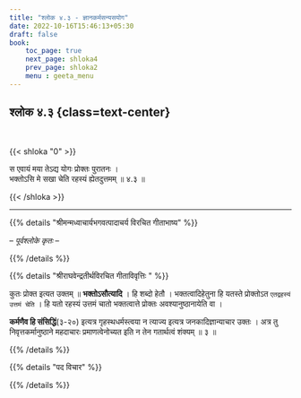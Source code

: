 ```yaml
---
title: "श्लोक ४.३ - ज्ञानकर्मसन्यसयोग"
date: 2022-10-16T15:46:13+05:30
draft: false
book:
    toc_page: true
    next_page: shloka4
    prev_page: shloka2
    menu : geeta_menu
---
```




## श्लोक ४.३ {class=text-center}

<br/>

{{< shloka  "0"  >}}

स एवायं मया तेऽद्य योगः प्रोक्तः पुरातनः ।  
भक्तोऽसि मे सखा चेति रहस्यं ह्येतदुत्तमम्  ॥ ४.३ ॥

{{< /shloka >}}

---


{{% details "श्रीमन्मध्वाचार्यभगवत्पादाचर्य विरचित  गीताभाष्य" %}}

– *पूर्वश्लोके कृतः* –

{{% /details %}}



{{% details "श्रीराघवेन्द्रतीर्थविरचित गीताविवृत्तिः " %}}

कुतः प्रोक्त इत्यत उक्तम्‌ ॥ **भक्तोऽसौत्यादि** । 
हि शब्दो हेतौ । भक्तत्वादिहेतुना हि यतस्ते प्रोक्तोऽत 
`एतद्रहस्यं उत्तमं चेति` । 
हि यतो रहस्यं उत्तमं चातो भक्तत्वात्ते प्रोक्तः 
अवश्यानुष्ठानायेति वा । 

**कर्मणैव हि संसिद्धिं**(३-२०) इत्यत्र गृहस्थधर्मस्त्वया 
न त्याज्य इत्यत्र जनकादिज्ञान्याचार उक्तः । अत्र तु 
निवृत्तकर्मानुष्ठाने महदाचारः 
प्रमाणत्वेनोच्यत इति न तेन गतार्थत्वं शंक्यम्‌ ॥ ३ ॥

{{% /details %}}



{{% details "पद विचार" %}}


{{% /details %}}
